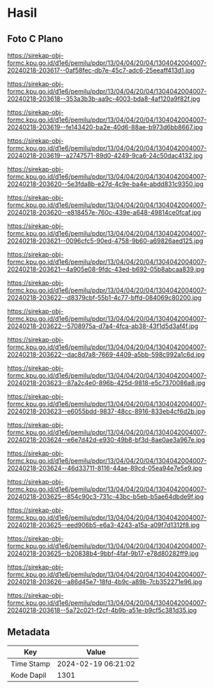 # Hasil

## Foto C Plano

https://sirekap-obj-formc.kpu.go.id/d1e6/pemilu/pdpr/13/04/04/20/04/1304042004007-20240218-203617--0af58fec-db7e-45c7-adc6-25eeaff413d1.jpg

https://sirekap-obj-formc.kpu.go.id/d1e6/pemilu/pdpr/13/04/04/20/04/1304042004007-20240218-203618--353a3b3b-aa9c-4003-bda8-4af120a9f82f.jpg

https://sirekap-obj-formc.kpu.go.id/d1e6/pemilu/pdpr/13/04/04/20/04/1304042004007-20240218-203619--fe143420-ba2e-40d6-88ae-b973d6bb8667.jpg

https://sirekap-obj-formc.kpu.go.id/d1e6/pemilu/pdpr/13/04/04/20/04/1304042004007-20240218-203619--a2747571-89d0-4249-9ca6-24c50dac4132.jpg

https://sirekap-obj-formc.kpu.go.id/d1e6/pemilu/pdpr/13/04/04/20/04/1304042004007-20240218-203620--5e3fda8b-e27d-4c9e-ba4e-abdd831c9350.jpg

https://sirekap-obj-formc.kpu.go.id/d1e6/pemilu/pdpr/13/04/04/20/04/1304042004007-20240218-203620--e818457e-760c-439e-a648-49814ce0fcaf.jpg

https://sirekap-obj-formc.kpu.go.id/d1e6/pemilu/pdpr/13/04/04/20/04/1304042004007-20240218-203621--0096cfc5-90ed-4758-9b60-a69826aed125.jpg

https://sirekap-obj-formc.kpu.go.id/d1e6/pemilu/pdpr/13/04/04/20/04/1304042004007-20240218-203621--4a905e08-9fdc-43ed-b692-05b8abcaa839.jpg

https://sirekap-obj-formc.kpu.go.id/d1e6/pemilu/pdpr/13/04/04/20/04/1304042004007-20240218-203622--d8379cbf-55b1-4c77-bffd-084069c80200.jpg

https://sirekap-obj-formc.kpu.go.id/d1e6/pemilu/pdpr/13/04/04/20/04/1304042004007-20240218-203622--5708975a-d7a4-4fca-ab38-43f1d5d3af4f.jpg

https://sirekap-obj-formc.kpu.go.id/d1e6/pemilu/pdpr/13/04/04/20/04/1304042004007-20240218-203622--dac8d7a8-7669-4409-a5bb-598c992a1c6d.jpg

https://sirekap-obj-formc.kpu.go.id/d1e6/pemilu/pdpr/13/04/04/20/04/1304042004007-20240218-203623--87a2c4e0-896b-425d-9818-e5c7370086a8.jpg

https://sirekap-obj-formc.kpu.go.id/d1e6/pemilu/pdpr/13/04/04/20/04/1304042004007-20240218-203623--e6055bdd-9837-48cc-8916-833eb4cf6d2b.jpg

https://sirekap-obj-formc.kpu.go.id/d1e6/pemilu/pdpr/13/04/04/20/04/1304042004007-20240218-203624--e6e7d42d-e930-49b8-bf3d-8ae0ae3a967e.jpg

https://sirekap-obj-formc.kpu.go.id/d1e6/pemilu/pdpr/13/04/04/20/04/1304042004007-20240218-203624--46d33711-8116-44ae-89cd-05ea94e7e5e9.jpg

https://sirekap-obj-formc.kpu.go.id/d1e6/pemilu/pdpr/13/04/04/20/04/1304042004007-20240218-203625--854c90c3-731c-43bc-b5eb-b5ae64dbde9f.jpg

https://sirekap-obj-formc.kpu.go.id/d1e6/pemilu/pdpr/13/04/04/20/04/1304042004007-20240218-203625--eed906b5-e6a3-4243-a15a-a09f7d1312f8.jpg

https://sirekap-obj-formc.kpu.go.id/d1e6/pemilu/pdpr/13/04/04/20/04/1304042004007-20240218-203625--b20838b4-9bbf-4faf-9b17-e78d80282ff9.jpg

https://sirekap-obj-formc.kpu.go.id/d1e6/pemilu/pdpr/13/04/04/20/04/1304042004007-20240218-203626--a86d45e7-18fd-4b9c-a89b-7cb352271e96.jpg

https://sirekap-obj-formc.kpu.go.id/d1e6/pemilu/pdpr/13/04/04/20/04/1304042004007-20240218-203618--5a72c021-f2cf-4b9b-a51e-b9cf5c381d35.jpg


## Metadata

| Key        | Value               |
| ---------- | ------------------- |
| Time Stamp | 2024-02-19 06:21:02 |
| Kode Dapil | 1301                |



